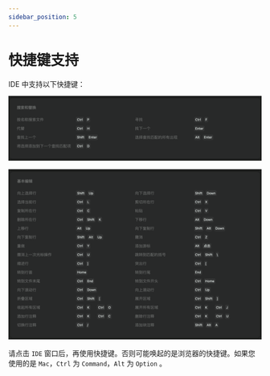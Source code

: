 ```yaml
---
sidebar_position: 5
---
```



# 快捷键支持

IDE 中支持以下快捷键：

![](./assets/%E5%BF%AB%E6%8D%B7%E9%94%AE-%E6%90%9C%E7%B4%A2%E5%92%8C%E6%9B%BF%E6%8D%A2.png)

![](./assets/%E5%BF%AB%E6%8D%B7%E9%94%AE-%E5%9F%BA%E6%9C%AC%E7%BC%96%E8%BE%91.png)

请点击 `IDE` 窗口后，再使用快捷键。否则可能唤起的是浏览器的快捷键。如果您使用的是 `Mac`，`Ctrl` 为 `Command`，`Alt` 为 `Option` 。
